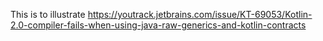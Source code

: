 This is to illustrate https://youtrack.jetbrains.com/issue/KT-69053/Kotlin-2.0-compiler-fails-when-using-java-raw-generics-and-kotlin-contracts
